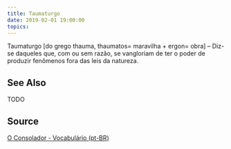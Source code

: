 ```yaml
---
title: Taumaturgo
date: 2019-02-01 19:00:00
topics:
---
```


Taumaturgo [do grego thauma, thaumatos= maravilha + ergon= obra] – Diz-se daqueles que, com ou sem razão, se vangloriam de ter o poder de produzir fenômenos fora das leis da natureza. 

## See Also
TODO

## Source
[O Consolador - Vocabulário (pt-BR)](http://www.oconsolador.com.br/linkfixo/vocabulario/principal.html)
